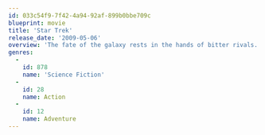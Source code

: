 ```yaml
---
id: 033c54f9-7f42-4a94-92af-899b0bbe709c
blueprint: movie
title: 'Star Trek'
release_date: '2009-05-06'
overview: 'The fate of the galaxy rests in the hands of bitter rivals. One, James Kirk, is a delinquent, thrill-seeking Iowa farm boy. The other, Spock, a Vulcan, was raised in a logic-based society that rejects all emotion. As fiery instinct clashes with calm reason, their unlikely but powerful partnership is the only thing capable of leading their crew through unimaginable danger, boldly going where no one has gone before. The human adventure has begun again.'
genres:
  -
    id: 878
    name: 'Science Fiction'
  -
    id: 28
    name: Action
  -
    id: 12
    name: Adventure
---
```

